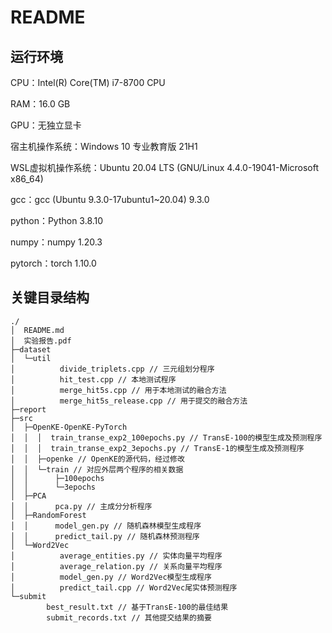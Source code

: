 # README

## 运行环境

CPU：Intel(R) Core(TM) i7-8700 CPU

RAM：16.0 GB

GPU：无独立显卡

宿主机操作系统：Windows 10 专业教育版 21H1

WSL虚拟机操作系统：Ubuntu 20.04 LTS (GNU/Linux 4.4.0-19041-Microsoft x86_64)

gcc：gcc (Ubuntu 9.3.0-17ubuntu1~20.04) 9.3.0

python：Python 3.8.10

numpy：numpy 1.20.3

pytorch：torch 1.10.0

## 关键目录结构

```
./
│  README.md
│  实验报告.pdf
├─dataset
│  └─util
│          divide_triplets.cpp // 三元组划分程序
│          hit_test.cpp // 本地测试程序
│          merge_hit5s.cpp // 用于本地测试的融合方法
│          merge_hit5s_release.cpp // 用于提交的融合方法
├─report
├─src
│  ├─OpenKE-OpenKE-PyTorch
│  │  │  train_transe_exp2_100epochs.py // TransE-100的模型生成及预测程序
│  │  │  train_transe_exp2_3epochs.py // TransE-1的模型生成及预测程序
│  │  ├─openke // OpenKE的源代码，经过修改
│  │  └─train // 对应外层两个程序的相关数据
│  │      ├─100epochs
│  │      └─3epochs
│  ├─PCA
│  │      pca.py // 主成分分析程序
│  ├─RandomForest
│  │      model_gen.py // 随机森林模型生成程序
│  │      predict_tail.py // 随机森林预测程序
│  └─Word2Vec
│          average_entities.py // 实体向量平均程序
│          average_relation.py // 关系向量平均程序
│          model_gen.py // Word2Vec模型生成程序
│          predict_tail.cpp // Word2Vec尾实体预测程序
└─submit
        best_result.txt // 基于TransE-100的最佳结果
        submit_records.txt // 其他提交结果的摘要
```

